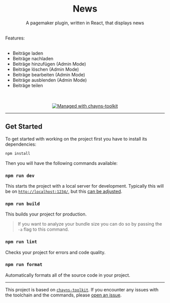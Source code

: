 <div align="center">
    <h1>News</h1>
    <p>A pagemaker plugin, written in React, that displays news</p>
</div>
<br />Features:<br />
<br /> 
<ul>
    <li>Beiträge laden</li>
    <li>Beiträge nachladen</li>
    <li>Beiträge hinzufügen (Admin Mode)</li>
    <li>Beiträge löschen (Admin Mode)</li>
    <li>Beiträge bearbeiten (Admin Mode)</li>
    <li>Beiträge ausblenden  (Admin Mode)</li>
    <li>Beiträge teilen</li>
</ul>
<br />
<br />
<div align="center">
    <a href="https://github.com/TobitSoftware/chayns-toolkit">
        <img 
            alt="Managed with chayns-toolkit" 
            src="https://img.shields.io/badge/managed%20with-chayns--toolkit-%23000?style=for-the-badge"
        />
    </a>
</div>

---

## Get Started

To get started with working on the project first you have to install its
dependencies:

```bash
npm install
```

Then you will have the following commands available:

### `npm run dev`

This starts the project with a local server for development. Typically this will
be on [`http://localhost:1234/`](http://localhost:1234/), but this
[can be adjusted](https://github.com/TobitSoftware/chayns-toolkit#development-options).

### `npm run build`

This builds your project for production.

> If you want to analyze your bundle size you can do so by passing the `-a` flag
> to this command.

### `npm run lint`

Checks your project for errors and code quality.

### `npm run format`

Automatically formats all of the source code in your project.

---

This project is based on
[`chayns-toolkit`](https://github.com/TobitSoftware/chayns-toolkit). If you
encounter any issues with the toolchain and the commands, please
[open an issue](https://github.com/TobitSoftware/chayns-toolkit/issues/new).
